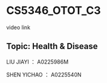 # CS5346_OTOT_C3

video link

## Topic: Health & Disease

LIU JIAYI  ：  A0225986M

SHEN YICHAO ： A0225540N
